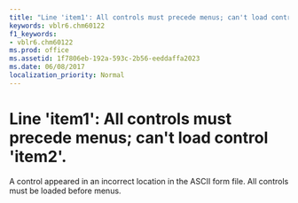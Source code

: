```yaml
---
title: "Line 'item1': All controls must precede menus; can't load control 'item2'."
keywords: vblr6.chm60122
f1_keywords:
- vblr6.chm60122
ms.prod: office
ms.assetid: 1f7806eb-192a-593c-2b56-eeddaffa2023
ms.date: 06/08/2017
localization_priority: Normal
---
```



# Line 'item1': All controls must precede menus; can't load control 'item2'.

A control appeared in an incorrect location in the ASCII form file. All controls must be loaded before menus.


